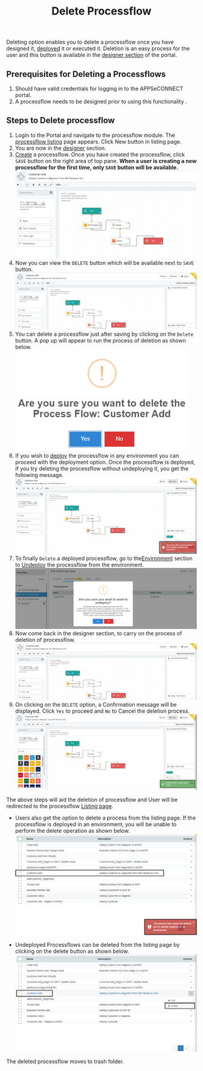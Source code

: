 ﻿---
title: "Delete Processflow"
toc: true
tag: developers
category: "Processflow"
menus: 
    quickstartprocessflow:
        title: "Delete Processflow"
        weight: 8
        icon: fa fa-file-word-o
        identifier: deleteprocessflow
---
Deleting option enables you to delete a processflow once you have designed it,
[deployed](/processflow/deploying-and-executing-processfloww/) it or executed it. Deletion is an easy process for the user and this 
button is available in the [designer section](/processflow/designer-processflow/) of the portal.

## Prerequisites for Deleting a Processflows
1.	Should have valid credentials for logging in to the APPSeCONNECT portal.
2.	A processflow needs to be designed prior to using this functionality .

## Steps to Delete processflow

1. Login to the Portal and navigate to the processflow module. The [processflow listing](/processflow/processflow-listing-page/) page appears.
Click New button in listing page.      
2. You are now in the [designer](/processflow/designer-processflow/) section.    
3. [Create](/processflow/creating-processflow/) a processflow. Once you have created the processflow, click `SAVE` button on the right area of top pane.
**When a user is creating a new processflow for the first time, only `SAVE` button will be available.**      
![pfdelete2](\staticfiles\processflow\media\pfdelete2.png)       
4. Now you can view the `DELETE` button which will be available next to `SAVE` button.      
![pfdelete3](\staticfiles\processflow\media\pfdelete3.png)  
5. You can delete a processflow just after saving by clicking on the `Delete` button. A pop up will appear 
to run the process of deletion as shown below.    
![pfdelete4](\staticfiles\processflow\media\pfdelete4.png)      
6. If you wish to [deploy](/processflow/deploying-and-executing-processfloww/) the processflow in any environment you can proceed with the 
deployment option. Once the processflow is deployed, if you try deleting the processflow without undeploying it, you get the 
following message.   
![pfdelete5](\staticfiles\processflow\media\pfdelete5.png)  
7. To finally `Delete` a deployed processflow, go to the[Environment](/deployment/Environment-Management/) section to [Undeploy](/processflow/deploying-and-executing-processfloww/#undeploy-process-flow-from-environment) 
the processflow from the environment.      
![pfdelete6](\staticfiles\processflow\media\pfdelete6.png)    
8. Now come back in the designer section, to carry on the process of deletion of processflow.  
![pfdelete7](\staticfiles\processflow\media\pfdelete7.png)        
9. On clicking on the `DELETE` option, a Confirmation message will be displayed. Click `Yes` to proceed and `No` to Cancel the deletion process.   
![pfdelete8](\staticfiles\processflow\media\pfdelete8.png)                  

The above steps will aid the deletion of processflow and User will be redirected to the processflow [Listing page](/processflow/processflow-listing-page/).   

- Users also get the option to delete a process from the listing page. If the processflow is deployed in an environment, you will be unable to perform the 
delete operation as shown below.  
![pfdelete9](\staticfiles\processflow\media\pfdelete9.png)    

- Undeployed Processflows can be deleted from the listing page by clicking on the delete button as shown below.  
![pfdelete10](\staticfiles\processflow\media\pfdelete10.png)    

The deleted processflow moves to trash folder.

